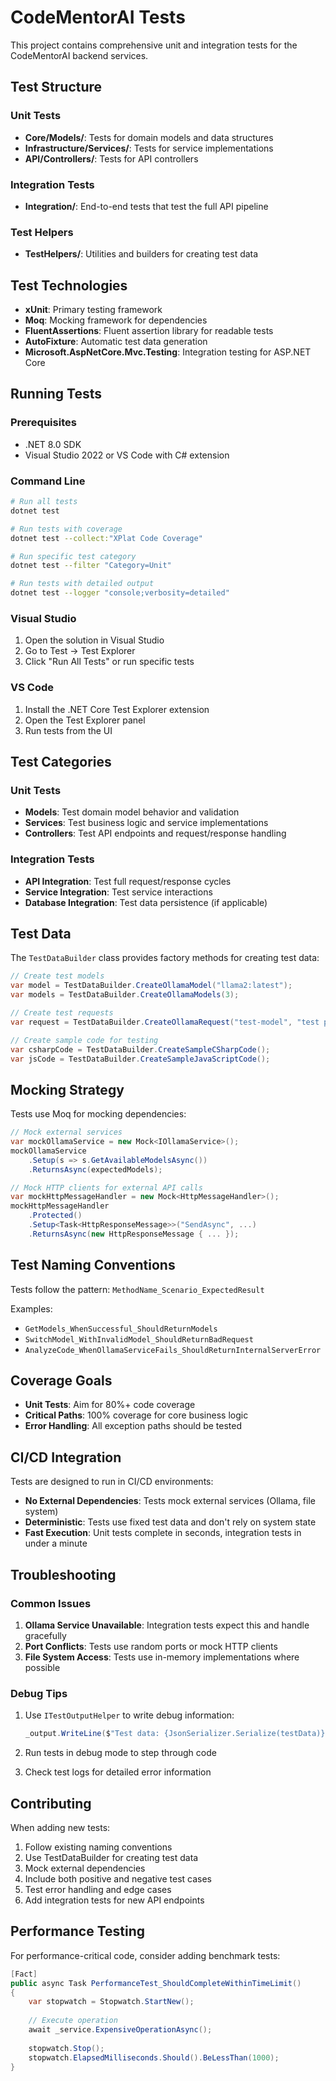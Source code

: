 # CodeMentorAI Tests

This project contains comprehensive unit and integration tests for the CodeMentorAI backend services.

## Test Structure

### Unit Tests
- **Core/Models/**: Tests for domain models and data structures
- **Infrastructure/Services/**: Tests for service implementations
- **API/Controllers/**: Tests for API controllers

### Integration Tests
- **Integration/**: End-to-end tests that test the full API pipeline

### Test Helpers
- **TestHelpers/**: Utilities and builders for creating test data

## Test Technologies

- **xUnit**: Primary testing framework
- **Moq**: Mocking framework for dependencies
- **FluentAssertions**: Fluent assertion library for readable tests
- **AutoFixture**: Automatic test data generation
- **Microsoft.AspNetCore.Mvc.Testing**: Integration testing for ASP.NET Core

## Running Tests

### Prerequisites
- .NET 8.0 SDK
- Visual Studio 2022 or VS Code with C# extension

### Command Line
```bash
# Run all tests
dotnet test

# Run tests with coverage
dotnet test --collect:"XPlat Code Coverage"

# Run specific test category
dotnet test --filter "Category=Unit"

# Run tests with detailed output
dotnet test --logger "console;verbosity=detailed"
```

### Visual Studio
1. Open the solution in Visual Studio
2. Go to Test → Test Explorer
3. Click "Run All Tests" or run specific tests

### VS Code
1. Install the .NET Core Test Explorer extension
2. Open the Test Explorer panel
3. Run tests from the UI

## Test Categories

### Unit Tests
- **Models**: Test domain model behavior and validation
- **Services**: Test business logic and service implementations
- **Controllers**: Test API endpoints and request/response handling

### Integration Tests
- **API Integration**: Test full request/response cycles
- **Service Integration**: Test service interactions
- **Database Integration**: Test data persistence (if applicable)

## Test Data

The `TestDataBuilder` class provides factory methods for creating test data:

```csharp
// Create test models
var model = TestDataBuilder.CreateOllamaModel("llama2:latest");
var models = TestDataBuilder.CreateOllamaModels(3);

// Create test requests
var request = TestDataBuilder.CreateOllamaRequest("test-model", "test prompt");

// Create sample code for testing
var csharpCode = TestDataBuilder.CreateSampleCSharpCode();
var jsCode = TestDataBuilder.CreateSampleJavaScriptCode();
```

## Mocking Strategy

Tests use Moq for mocking dependencies:

```csharp
// Mock external services
var mockOllamaService = new Mock<IOllamaService>();
mockOllamaService
    .Setup(s => s.GetAvailableModelsAsync())
    .ReturnsAsync(expectedModels);

// Mock HTTP clients for external API calls
var mockHttpMessageHandler = new Mock<HttpMessageHandler>();
mockHttpMessageHandler
    .Protected()
    .Setup<Task<HttpResponseMessage>>("SendAsync", ...)
    .ReturnsAsync(new HttpResponseMessage { ... });
```

## Test Naming Conventions

Tests follow the pattern: `MethodName_Scenario_ExpectedResult`

Examples:
- `GetModels_WhenSuccessful_ShouldReturnModels`
- `SwitchModel_WithInvalidModel_ShouldReturnBadRequest`
- `AnalyzeCode_WhenOllamaServiceFails_ShouldReturnInternalServerError`

## Coverage Goals

- **Unit Tests**: Aim for 80%+ code coverage
- **Critical Paths**: 100% coverage for core business logic
- **Error Handling**: All exception paths should be tested

## CI/CD Integration

Tests are designed to run in CI/CD environments:

- **No External Dependencies**: Tests mock external services (Ollama, file system)
- **Deterministic**: Tests use fixed test data and don't rely on system state
- **Fast Execution**: Unit tests complete in seconds, integration tests in under a minute

## Troubleshooting

### Common Issues

1. **Ollama Service Unavailable**: Integration tests expect this and handle gracefully
2. **Port Conflicts**: Tests use random ports or mock HTTP clients
3. **File System Access**: Tests use in-memory implementations where possible

### Debug Tips

1. Use `ITestOutputHelper` to write debug information:
   ```csharp
   _output.WriteLine($"Test data: {JsonSerializer.Serialize(testData)}");
   ```

2. Run tests in debug mode to step through code
3. Check test logs for detailed error information

## Contributing

When adding new tests:

1. Follow existing naming conventions
2. Use TestDataBuilder for creating test data
3. Mock external dependencies
4. Include both positive and negative test cases
5. Test error handling and edge cases
6. Add integration tests for new API endpoints

## Performance Testing

For performance-critical code, consider adding benchmark tests:

```csharp
[Fact]
public async Task PerformanceTest_ShouldCompleteWithinTimeLimit()
{
    var stopwatch = Stopwatch.StartNew();
    
    // Execute operation
    await _service.ExpensiveOperationAsync();
    
    stopwatch.Stop();
    stopwatch.ElapsedMilliseconds.Should().BeLessThan(1000);
}
```
